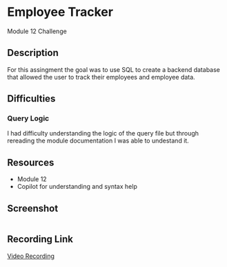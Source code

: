 # Employee Tracker

Module 12 Challenge

## Description

For this assingment the goal was to use SQL to create a backend database that allowed the user to track their employees and employee data.

## Difficulties

### Query Logic
I had difficulty understanding the logic of the query file but through rereading the module documentation I was able to undestand it.

## Resources
 * Module 12
 * Copilot for understanding and syntax help

## Screenshot

![]()

## Recording Link

[Video Recording]()